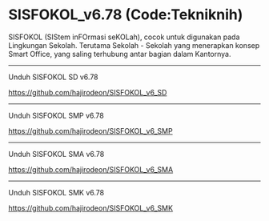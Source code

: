 # SISFOKOL_v6.78 (Code:Tekniknih)

SISFOKOL (SIStem inFOrmasi seKOLah), cocok untuk digunakan pada Lingkungan Sekolah. Terutama Sekolah - Sekolah yang menerapkan konsep Smart Office, yang saling terhubung antar bagian dalam Kantornya.

---

Unduh SISFOKOL SD v6.78 

https://github.com/hajirodeon/SISFOKOL_v6_SD

---



Unduh SISFOKOL SMP v6.78

https://github.com/hajirodeon/SISFOKOL_v6_SMP

---



Unduh SISFOKOL SMA v6.78 

https://github.com/hajirodeon/SISFOKOL_v6_SMA

---



Unduh SISFOKOL SMK v6.78 

https://github.com/hajirodeon/SISFOKOL_v6_SMK









